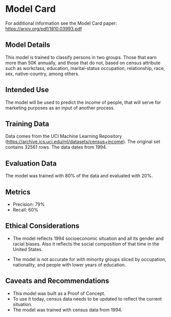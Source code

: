 # Model Card

For additional information see the Model Card paper: https://arxiv.org/pdf/1810.03993.pdf

## Model Details

This model is trained to classify persons in two groups. Those that earn more than 50K annually, and those that do not, based on census attribute such as workclass, education, marital-status occupation, relationship, race, sex, native-country, among others.
## Intended Use

The model will be used to predict the income of people, that will serve for marketing purposes as an input of another process.
## Training Data

Data comes from the UCI Machine Learning Repository (https://archive.ics.uci.edu/ml/datasets/census+income). The original set contains 32561 rows. The data dates from 1994.
## Evaluation Data

The model was trained with 80% of the data and evaluated with 20%.
## Metrics

* Precision: 79%
* Recall: 60%

## Ethical Considerations

* The model reflects 1994 socioeconomic situation and all its gender and racial biases. Also it reflects the social composition of that time in the United States.

* The model is not accurate for with minority groups sliced by occupation, nationality, and people with lower years of education.

## Caveats and Recommendations

* This model was built as a Proof of Concept.
* To use it today, census data needs to be updated to reflect the current situation.
* The model was trained with census data from 1994.